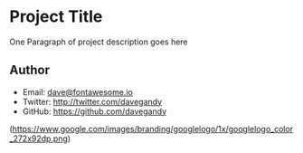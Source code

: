 # Project Title
One Paragraph of project description goes here

## Author
- Email: dave@fontawesome.io
- Twitter: http://twitter.com/davegandy
- GitHub: https://github.com/davegandy

(https://www.google.com/images/branding/googlelogo/1x/googlelogo_color_272x92dp.png)
